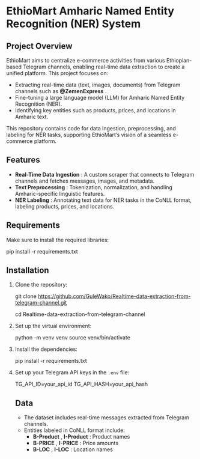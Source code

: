 # EthioMart Amharic Named Entity Recognition (NER) System

## Project Overview

EthioMart aims to centralize e-commerce activities from various Ethiopian-based Telegram channels, enabling real-time data extraction to create a unified platform. This project focuses on:

* Extracting real-time data (text, images, documents) from Telegram channels such as  **@ZemenExpress** .
* Fine-tuning a large language model (LLM) for Amharic Named Entity Recognition (NER).
* Identifying key entities such as products, prices, and locations in Amharic text.

This repository contains code for data ingestion, preprocessing, and labeling for NER tasks, supporting EthioMart’s vision of a seamless e-commerce platform.

## Features

* **Real-Time Data Ingestion** : A custom scraper that connects to Telegram channels and fetches messages, images, and metadata.
* **Text Preprocessing** : Tokenization, normalization, and handling Amharic-specific linguistic features.
* **NER Labeling** : Annotating text data for NER tasks in the CoNLL format, labeling products, prices, and locations.

## Requirements

Make sure to install the required libraries:

pip install -r requirements.txt


## Installation

1. Clone the repository:

   git clone https://github.com/GuleWako/Realtime-data-extraction-from-telegram-channel.git

   cd Realtime-data-extraction-from-telegram-channel
2. Set up the virtual environment:

   python -m venv venv
   source venv/bin/activate
3. Install the dependencies:

   pip install -r requirements.txt
4. Set up your Telegram API keys in the `.env` file:

   TG_API_ID=your_api_id
   TG_API_HASH=your_api_hash


   ## Data


   * The dataset includes real-time messages extracted from Telegram channels.
   * Entities labeled in CoNLL format include:
     * **B-Product** ,  **I-Product** : Product names
     * **B-PRICE** ,  **I-PRICE** : Price amounts
     * **B-LOC** ,  **I-LOC** : Location names
